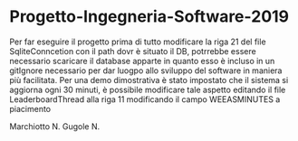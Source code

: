# Progetto-Ingegneria-Software-2019

Per far eseguire il progetto prima di tutto modificare la riga 21 del file SqliteConncetion con il path dovr è situato il DB,
potrrebbe essere necessario scaricare il database apparte in quanto esso è incluso in un gitIgnore necessario per dar luogpo allo sviluppo
del software in maniera più facilitata.
Per una demo dimostrativa è stato impostato che il sistema si aggiorna ogni 30 minuti, è possibile modificare tale aspetto editando il file
LeaderboardThread alla riga 11 modificando il campo WEEASMINUTES a piacimento

Marchiotto N.
Gugole N.
